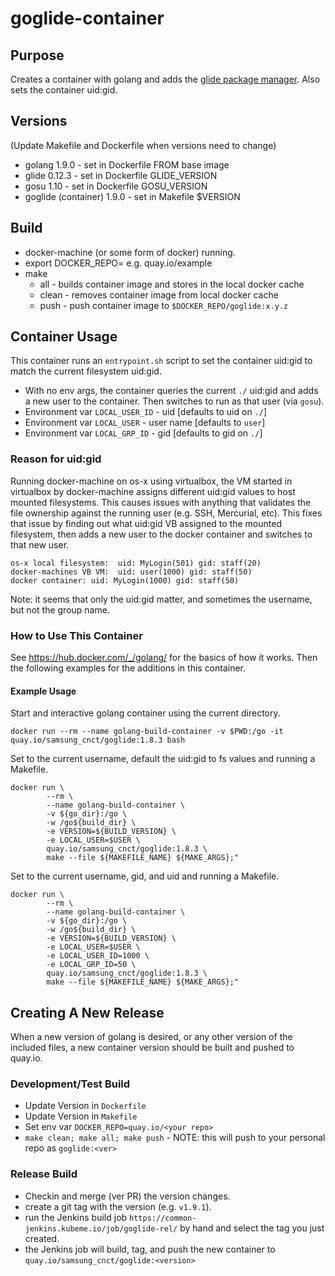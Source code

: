 # goglide-container

## Purpose
Creates a container with golang and adds the [glide package manager](https://github.com/Masterminds/glide).
Also sets the container uid:gid.


## Versions
(Update Makefile and Dockerfile when versions need to change)

* golang 1.9.0 - set in Dockerfile FROM base image
* glide 0.12.3 - set in Dockerfile GLIDE_VERSION
* gosu 1.10 - set in Dockerfile GOSU_VERSION
* goglide (container) 1.9.0 - set in Makefile $VERSION

## Build
* docker-machine (or some form of docker) running.
* export DOCKER_REPO=<your target docker repo> e.g. quay.io/example
* make 
	* all - builds container image and stores in the local docker cache
	* clean - removes container image from local docker cache
	* push - push container image to `$DOCKER_REPO/goglide:x.y.z`
	
## Container Usage
This container runs an `entrypoint.sh` script to set the container uid:gid to match the current filesystem uid:gid.

* With no env args, the container queries the current `./` uid:gid and adds a new user to the container.  Then switches to run as that user (via `gosu`).
* Environment var `LOCAL_USER_ID` - uid [defaults to uid on `./`]
* Environment var `LOCAL_USER` - user name [defaults to `user`]
* Environment var `LOCAL_GRP_ID` - gid [defaults to gid on `./`]

### Reason for uid:gid
Running docker-machine on os-x using virtualbox, the VM started in virtualbox by docker-machine assigns different uid:gid values to host mounted filesystems.  This causes issues with anything that validates the file ownership against the running user (e.g. SSH, Mercurial, etc).  This fixes that issue by finding out what uid:gid VB assigned to the mounted filesystem, then adds a new user to the docker container and switches to that new user.

````
os-x local filesystem:  uid: MyLogin(501) gid: staff(20)
docker-machines VB VM:  uid: user(1000) gid: staff(50)
docker container: uid: MyLogin(1000) gid: staff(50)
````
Note: it seems that only the uid:gid matter, and sometimes the username, but not the group name.

### How to Use This Container

See https://hub.docker.com/_/golang/ for the basics of how it works. Then the following examples for the additions in this container.

#### Example Usage

Start and interactive golang container using the current directory.
````
docker run --rm --name golang-build-container -v $PWD:/go -it quay.io/samsung_cnct/goglide:1.8.3 bash
````

Set to the current username, default the uid:gid to fs values and running a Makefile.

````
docker run \
        --rm \
        --name golang-build-container \
        -v ${go_dir}:/go \
        -w /go${build_dir} \
        -e VERSION=${BUILD_VERSION} \
        -e LOCAL_USER=$USER \
        quay.io/samsung_cnct/goglide:1.8.3 \
        make --file ${MAKEFILE_NAME} ${MAKE_ARGS};"
````
Set to the current username, gid, and uid and running a Makefile.

````
docker run \
        --rm \
        --name golang-build-container \
        -v ${go_dir}:/go \
        -w /go${build_dir} \
        -e VERSION=${BUILD_VERSION} \
        -e LOCAL_USER=$USER \
        -e LOCAL_USER_ID=1000 \
        -e LOCAL_GRP_ID=50 \
        quay.io/samsung_cnct/goglide:1.8.3 \
        make --file ${MAKEFILE_NAME} ${MAKE_ARGS};"
````
	
## Creating A New Release

When a new version of golang is desired, or any other version of the included files, a new container version should be built and pushed to quay.io.
### Development/Test Build
* Update Version in `Dockerfile`
* Update Version in `Makefile`
* Set env var `DOCKER_REPO=quay.io/<your repo>`
* `make clean; make all; make push`  - NOTE: this will push to your personal repo as `goglide:<ver>`

### Release Build
* Checkin and merge (ver PR) the version changes.
* create a git tag with the version (e.g. `v1.9.1`).
* run the Jenkins build job `https://common-jenkins.kubeme.io/job/goglide-rel/` by hand and select the tag you just created.
* the Jenkins job will build, tag, and push the new container to `quay.io/samsung_cnct/goglide:<version>`

